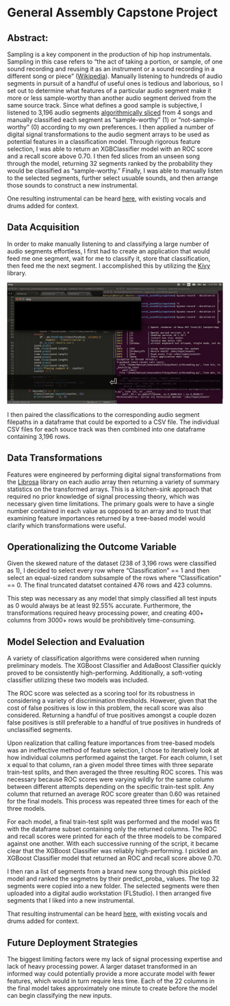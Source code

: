 <script src="http://api.html5media.info/1.1.8/html5media.min.js"></script>

# General Assembly Capstone Project

## Abstract: 

Sampling is a key component in the production of hip hop instrumentals. Sampling in this case refers to “the act of taking a portion, or sample, of one sound recording and reusing it as an instrument or a sound recording in a different song or piece” ([Wikipedia](https://en.wikipedia.org/wiki/Sampling_(music))). Manually listening to hundreds of audio segments in pursuit of a handful of useful ones is tedious and laborious, so I set out to determine what features of a particular audio segment make it more or less sample-worthy than another audio segment derived from the same source track. Since what defines a good sample is subjective, I listened to 3,196 audio segments [algorithmically sliced](https://www.image-line.com/support/FLHelp/html/plugins/Slicex.htm) from 4 songs and manually classified each segment as “sample-worthy” (1) or “not-sample-worthy” (0) according to my own preferences. I then applied a number of digital signal transformations to the audio segment arrays to be used as potential features in a classification model. Through rigorous feature selection, I was able to return an XGBClassifier model with an ROC score and a recall score above 0.70. I then fed slices from an unseen song through the model, returning 32 segments ranked by the probability they would be classified as “sample-worthy.” Finally, I was able to manually listen to the selected segments, further select usuable sounds, and then arrange those sounds to construct a new instrumental.

One resulting instrumental can be heard [here](https://drive.google.com/open?id=0BxhJCrTr-R-BVGd3RGMzd2pRZms), with existing vocals and drums added for context.

## Data Acquisition

In order to make manually listening to and classifying a large number of audio segments effortless, I first had to create an application that would feed me one segment, wait for me to classify it, store that classification, then feed me the next segment. I accomplished this by utilizing the [Kivy](https://kivy.org/) library.

![alt text](https://github.com/dahmad/ga-capstone/blob/master/images/kivy.gif "Manually classifying segments through Kivy application")

I then paired the classifications to the corresponding audio segment filepaths in a dataframe that could be exported to a CSV file. The individual CSV files for each souce track was then combined into one dataframe containing 3,196 rows.

## Data Transformations

Features were engineered by performing digital signal transformations from the [Librosa](https://github.com/librosa/librosa) library on each audio array then returning a variety of summary statistics on the transformed arrays. This is a kitchen-sink approach that required no prior knowledge of signal processing theory, which was necessary given time limitations. The primary goals were to have a single number contained in each value as opposed to an array and to trust that examining feature importances returned by a tree-based model would clarify which transformations were useful.

## Operationalizing the Outcome Variable
	
Given the skewed nature of the dataset (238 of 3,196 rows were classified as 1), I decided to select every row where “Classification” == 1 and then select an equal-sized random subsample of the rows where “Classification” == 0. The final truncated datatset contained 476 rows and 423 columns.

This step was necessary as any model that simply classified all test inputs as 0 would always be at least 92.55% accurate. Furthermore, the transformations required heavy processing power, and creating 400+ columns from 3000+ rows would be prohibitively time-consuming.

## Model Selection and Evaluation

A variety of classification algorithms were considered when running preliminary models. The XGBoost Classifier and AdaBoost Classifier quickly proved to be consistently high-performing. Additionally, a soft-voting classifier utilizing these two models was included.

The ROC score was selected as a scoring tool for its robustness in considering a variety of discrimination thresholds. However, given that the cost of false positives is low in this problem, the recall score was also considered. Returning a handful of true positives amongst a couple dozen false positives is still preferable to a handful of true positives in hundreds of unclassified segments. 

Upon realization that calling feature importances from tree-based models was an ineffective method of feature selection, I chose to iteratively look at how individual columns performed against the target. For each column, I set x equal to that column, ran a given model three times with three separate train-test splits, and then averaged the three resulting ROC scores. This was necessary because ROC scores were varying wildly for the same column between different attempts depending on the specific train-test split. Any column that returned an average ROC score greater than 0.60 was retained for the final models. This process was repeated three times for each of the three models.

For each model, a final train-test split was performed and the model was fit with the dataframe subset containing only the returned columns. The ROC and recall scores were printed for each of the three models to be compared against one another. With each successive running of the script, it became clear that the XGBoost Classifier was reliably high-performing. I pickled an XGBoost Classifier model that returned an ROC and recall score above 0.70.

I then ran a list of segments from a brand new song through this pickled model and ranked the segmetns by their predict_proba_ values. The top 32 segments were copied into a new folder. The selected segments were then uploaded into a digital audio workstation (FLStudio). I then arranged five segments that I liked into a new instrumental. 

That resulting instrumental can be heard [here](https://drive.google.com/open?id=0BxhJCrTr-R-BVGd3RGMzd2pRZms), with existing vocals and drums added for context.

## Future Deployment Strategies

The biggest limiting factors were my lack of signal processing expertise and lack of heavy processing power. A larger dataset transformed in an informed way could potentially provide a more accurate model with fewer features, which would in turn require less time. Each of the 22 columns in the final model takes approximately one minute to create before the model can begin classifying the new inputs.